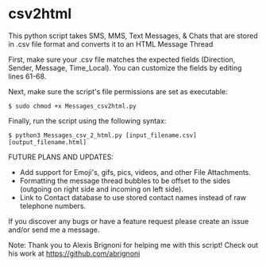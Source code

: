 # csv2html
This python script takes SMS, MMS, Text Messages, & Chats that are stored in .csv file format and converts it to an HTML Message Thread

First, make sure your .csv file matches the expected fields (Direction, Sender, Message, Time_Local). You can customize the fields by editing lines 61-68.

Next, make sure the script's file permissions are set as executable:

```
$ sudo chmod +x Messages_csv2html.py
```

Finally, run the script using the following syntax:
```
$ python3 Messages_csv_2_html.py [input_filename.csv] [output_filename.html] 
```

FUTURE PLANS AND UPDATES:
- Add support for Emoji's, gifs, pics, videos, and other File Attachments.
- Formatting the message thread bubbles to be offset to the sides (outgoing on right side and incoming on left side).
- Link to Contact database to use stored contact names instead of raw telephone numbers.

If you discover any bugs or have a feature request please create an issue and/or send me a message.

Note: Thank you to Alexis Brignoni for helping me with this script! Check out his work at https://github.com/abrignoni
